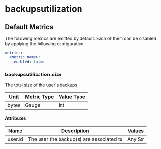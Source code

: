 [comment]: <> (Code generated by mdatagen. DO NOT EDIT.)

# backupsutilization

## Default Metrics

The following metrics are emitted by default. Each of them can be disabled by applying the following configuration:

```yaml
metrics:
  <metric_name>:
    enabled: false
```

### backupsutilization.size

The total size of the user's backups

| Unit | Metric Type | Value Type |
| ---- | ----------- | ---------- |
| bytes | Gauge | Int |

#### Attributes

| Name | Description | Values |
| ---- | ----------- | ------ |
| user.id | The user the backup(s) are associated to | Any Str |
